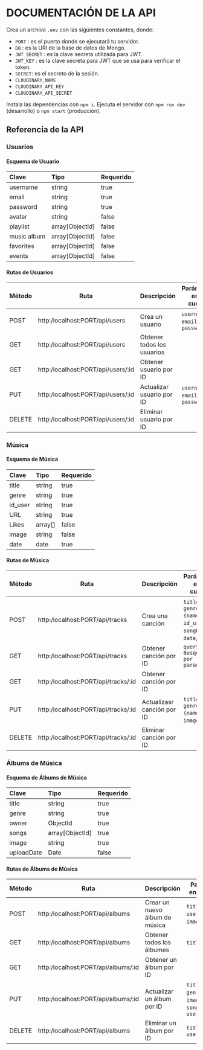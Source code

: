 # DOCUMENTACIÓN DE LA API

Crea un archivo `.env` con las siguientes constantes, donde:

- `PORT` : es el puerto donde se ejecutará tu servidor.
- `DB` : es la URI de la base de datos de Mongo.
- `JWT_SECRET` : es la clave secreta utilizada para JWT.
- `JWT_KEY` : es la clave secreta para JWT que se usa para verificar el token.
- `SECRET`: es el secreto de la sesión.
- `CLOUDINARY_NAME`
- `CLOUDINARY_API_KEY`
- `CLOUDINARY_API_SECRET`

Instala las dependencias con `npm i`.
Ejecuta el servidor con `npm run dev` (desarrollo) o `npm start` (producción).

## Referencia de la API

### Usuarios

#### Esquema de Usuario

| Clave       | Tipo            | Requerido |
| :---------- | :-------------- | :-------- |
| username    | string          | true      |
| email       | string          | true      |
| password    | string          | true      |
| avatar      | string          | false     |
| playlist    | array[ObjectId] | false     |
| music album | array[ObjectId] | false     |
| favorites   | array[ObjectId] | false     |
| events      | array[ObjectId] | false     |

#### Rutas de Usuarios

| Método | Ruta       | Descripción                       | Parámetros en el cuerpo          | Parámetros en la URL |
|--------|------------|-----------------------------------|----------------------------------|----------------------|
| POST   | http:/localhost:PORT/api/users     | Crea un usuario           | `username`, `email`, `password`  |                      |
| GET    | http:/localhost:PORT/api/users     | Obtener todos los usuarios        |                                  |                      |
| GET    | http:/localhost:PORT/api/users/:id | Obtener usuario por ID         |                                  | `id`                 |
| PUT    | http:/localhost:PORT/api/users/:id | Actualizar usuario por ID      | `username`, `email`, `password`  | `id`                 |
| DELETE | http:/localhost:PORT/api/users/:id | Eliminar usuario por ID        |                                  | `id`                 |

### Música

#### Esquema de Música

| Clave   | Tipo    | Requerido |
| :------ | :------ | :-------- |
| title   | string  | true      |
| genre   | string  | true      |
| id_user | string  | true      |
| URL     | string  | true      |
| Likes   | array[] | false     |
| image   | string  | false     |
| date    | date    | true      |

#### Rutas de Música

| Método | Ruta       | Descripción                       | Parámetros en el cuerpo       | Parámetros en la URL |
|--------|------------|-----------------------------------|-------------------------------|----------------------|
| POST   | http:/localhost:PORT/api/tracks     | Crea una canción           | `title`, `genre: {name, id}`, `id_user`, `songData`, `date`, `image` |                      |
| GET    | http:/localhost:PORT/api/tracks     | Obtener canción por ID       |       `query: Busqueda por parametro `                        |                      |
| GET    | http:/localhost:PORT/api/tracks/:id | Obtener canción por ID        |                               | `id`                 |
| PUT    | http:/localhost:PORT/api/tracks/:id | Actualizasr canción por ID     | `title`, `genre: {name, id}`, `image`, `date` | `id`                 |
| DELETE | http:/localhost:PORT/api/tracks/:id | Eliminar canción por ID       |                               | `id`                 |

### Álbums de Música

#### Esquema de Álbums de Música

| Clave      | Tipo            | Requerido |
| :--------- | :-------------- | :-------- |
| title      | string          | true      |
| genre      | string          | true      |
| owner      | ObjectId        | true      |
| songs      | array[ObjectId] | true      |
| image      | string          | true      |
| uploadDate | Date            | false     |

#### Rutas de Álbums de Música

| Método | Ruta           | Descripción                       | Parámetros en el cuerpo  | Parámetros en la URL |
|--------|----------------|-----------------------------------|--------------------------|----------------------|
| POST   | http:/localhost:PORT/api/albums        | Crear un nuevo álbum de música    | `title`, `genre`, `username`, `image?`, `songs?` |                      |
| GET    | http:/localhost:PORT/api/albums        | Obtener todos los álbumes         | `title`,`username`       |                      |
| GET    | http:/localhost:PORT/api/albums/:id    | Obtener un álbum por ID           |                          | `id`                 |
| PUT    | http:/localhost:PORT/api/albums/:id    | Actualizar un álbum por ID        | `title?`, `genre?`, `image?`, `songs?`, `username` | `id`                 |
| DELETE | http:/localhost:PORT/api/albums        | Eliminar un álbum por ID          | `title`, `username`      |                      |

